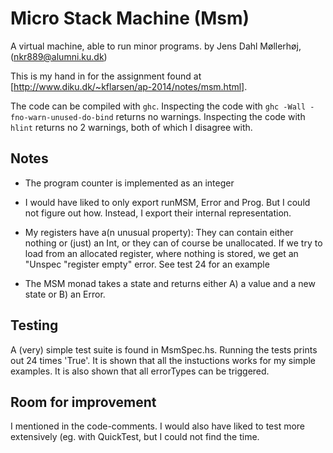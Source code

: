 Micro Stack Machine (Msm)
=========================
A virtual machine, able to run minor programs. 
by Jens Dahl Møllerhøj, (nkr889@alumni.ku.dk)

This is my hand in for the assignment found at [http://www.diku.dk/~kflarsen/ap-2014/notes/msm.html].

The code can be compiled with `ghc`.
Inspecting the code with `ghc -Wall -fno-warn-unused-do-bind` returns no warnings.
Inspecting the code with `hlint` returns no 2 warnings, both of which I disagree with.

Notes
-----
- The program counter is implemented as an integer
- I would have liked to only export runMSM, Error and Prog. But I could not figure out how. Instead, I export their internal representation.

- My registers have a(n unusual property): They can contain either nothing or (just) an Int, or they can of course be unallocated. If we try to load from an allocated register, where nothing is stored, we get an "Unspec "register empty" error. See test 24 for an example

- The MSM monad takes a state and returns either A) a value and a new state or B) an Error.

Testing
-------
A (very) simple test suite is found in MsmSpec.hs. Running the tests prints out 24 times 'True'. It is shown that all the instuctions works for my simple examples. It is also shown that all errorTypes can be triggered. 

Room for improvement
--------------------
I mentioned in the code-comments. I would also have liked to test more extensively (eg. with QuickTest, but I could not find the time.
